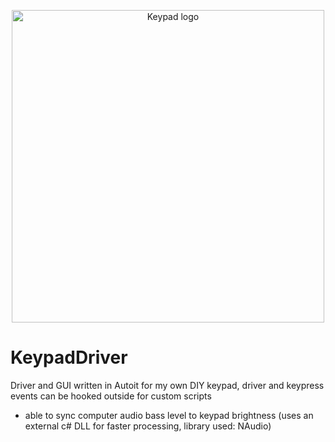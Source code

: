 <p align="center">
  <img width="500" alt="Keypad logo" src="that.png">
</p>

# KeypadDriver

Driver and GUI written in Autoit for my own DIY keypad, driver and keypress events can be hooked outside for custom scripts

- able to sync computer audio bass level to keypad brightness (uses an external c# DLL for faster processing, library used: NAudio)
